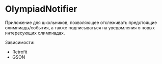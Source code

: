 # OlympiadNotifier
Приложение для школьников, позволяющее отслеживать предстоящие олимпиады/события, 
а также подписываться на уведомления о новых интересующих олимпиадах.

Зависимости:
- Retrofit
- GSON

